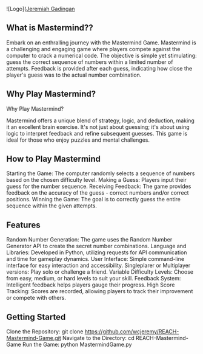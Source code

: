 ![Logo]([Jeremiah Gadingan](https://github.com/wcjeremy/REACH-Mastermind-Game/assets/116251775/0ac0e7c8-4123-45a4-bc0d-e33d3dc726b2)


## What is Mastermind??
 
Embark on an enthralling journey with the Mastermind Game. Mastermind is a challenging and engaging game where players compete against the computer to crack a numerical code. The objective is simple yet stimulating: guess the correct sequence of numbers within a limited number of attempts. Feedback is provided after each guess, indicating how close the player's guess was to the actual number combination.

## Why Play Mastermind?

Why Play Mastermind?

Mastermind offers a unique blend of strategy, logic, and deduction, making it an excellent brain exercise. It's not just about guessing; it's about using logic to interpret feedback and refine subsequent guesses. This game is ideal for those who enjoy puzzles and mental challenges.

## How to Play Mastermind 

Starting the Game: The computer randomly selects a sequence of numbers based on the chosen difficulty level.
Making a Guess: Players input their guess for the number sequence.
Receiving Feedback: The game provides feedback on the accuracy of the guess - correct numbers and/or correct positions.
Winning the Game: The goal is to correctly guess the entire sequence within the given attempts.

## Features

Random Number Generation: The game uses the Random Number Generator API to create the secret number combinations.
Language and Libraries: Developed in Python, utilizing requests for API communication and time for gameplay dynamics.
User Interface: Simple command-line interface for easy interaction and accessibility.
Singleplarer or Multiplayer versions: Play solo or challenge a friend.
Variable Difficulty Levels: Choose from easy, medium, or hard levels to suit your skill.
Feedback System: Intelligent feedback helps players gauge their progress.
High Score Tracking: Scores are recorded, allowing players to track their improvement or compete with others.

## Getting Started
Clone the Repository: git clone https://github.com/wcjeremy/REACH-Mastermind-Game.git
Navigate to the Directory: cd REACH-Mastermind-Game
Run the Game: python MastermindGame.py
